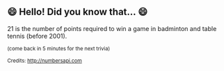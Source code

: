 ## :smile: Hello! Did you know that... :smile:
21 is the number of points required to win a game in badminton and table tennis (before 2001).

<sup>(come back in 5 minutes for the next trivia)</sup>


<sup>Credits: http://numbersapi.com</sup>
